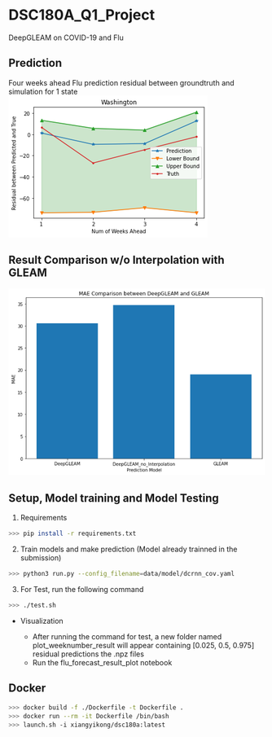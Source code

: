 # DSC180A_Q1_Project
DeepGLEAM on COVID-19 and Flu 
## Prediction
Four weeks ahead Flu prediction residual between groundtruth and simulation for 1 state
![uncertainty_quantification_flu_residual_washingtion](./references/washington_flu.png)

## Result Comparison w/o Interpolation with GLEAM 
![MAE result](./references/Result_Comparison.png)

## Setup, Model training and Model Testing
 
1. Requirements
```bash
>>> pip install -r requirements.txt
```
2. Train models and make prediction (Model already trainned in the submission)
```bash
>>> python3 run.py --config_filename=data/model/dcrnn_cov.yaml
```
3. For Test, run the following command
```bash
>>> ./test.sh
```
- Visualization 

  - After running the command for test, a new folder named plot_weeknumber_result will appear containing [0.025, 0.5, 0.975] residual predictions the .npz files 
  - Run the flu_forecast_result_plot notebook

## Docker

```bash
>>> docker build -f ./Dockerfile -t Dockerfile .
>>> docker run --rm -it Dockerfile /bin/bash
>>> launch.sh -i xiangyikong/dsc180a:latest
```
